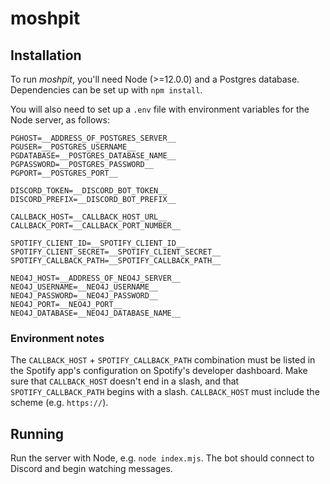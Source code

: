 # moshpit

## Installation

To run *moshpit*, you'll need Node (>=12.0.0) and a Postgres database. Dependencies can be set up
with `npm install`.

You will also need to set up a `.env` file with environment variables for the Node server, as
follows:

```env
PGHOST=__ADDRESS_OF_POSTGRES_SERVER__
PGUSER=__POSTGRES_USERNAME__
PGDATABASE=__POSTGRES_DATABASE_NAME__
PGPASSWORD=__POSTGRES_PASSWORD__
PGPORT=__POSTGRES_PORT__

DISCORD_TOKEN=__DISCORD_BOT_TOKEN__
DISCORD_PREFIX=__DISCORD_BOT_PREFIX__

CALLBACK_HOST=__CALLBACK_HOST_URL__
CALLBACK_PORT=__CALLBACK_PORT_NUMBER__

SPOTIFY_CLIENT_ID=__SPOTIFY_CLIENT_ID__
SPOTIFY_CLIENT_SECRET=__SPOTIFY_CLIENT_SECRET__
SPOTIFY_CALLBACK_PATH=__SPOTIFY_CALLBACK_PATH__

NEO4J_HOST=__ADDRESS_OF_NEO4J_SERVER__
NEO4J_USERNAME=__NEO4J_USERNAME__
NEO4J_PASSWORD=__NEO4J_PASSWORD__
NEO4J_PORT=__NEO4J_PORT__
NEO4J_DATABASE=__NEO4J_DATABASE_NAME__
```

### Environment notes

The `CALLBACK_HOST` + `SPOTIFY_CALLBACK_PATH` combination must be listed in the Spotify app's
configuration on Spotify's developer dashboard. Make sure that `CALLBACK_HOST` doesn't end in a
slash, and that `SPOTIFY_CALLBACK_PATH` begins with a slash. `CALLBACK_HOST` must include the scheme
(e.g. `https://`).

## Running

Run the server with Node, e.g. `node index.mjs`. The bot should connect to Discord and begin
watching messages.
